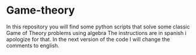 # Game-theory
In this repository you will find some python scripts that solve some classic Game of Theory problems using algebra 
The instructions are in  spanish i apologize for that. In the next version of the code I will change the comments to english. 
